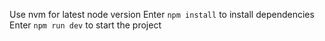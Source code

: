 Use nvm for latest node version
Enter `npm install` to install dependencies
Enter  `npm run dev` to start the project
